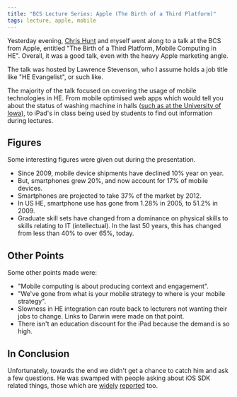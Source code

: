 ```yaml
---
title: "BCS Lecture Series: Apple (The Birth of a Third Platform)"
tags: lecture, apple, mobile
---
```


Yesterday evening, [Chris Hunt](http://twitter.com/thisisthechris) and myself went along to a talk at the BCS from Apple, entitled "The Birth of a Third Platform, Mobile Computing in HE". Overall, it was a good talk, even with the heavy Apple marketing angle.

The talk was hosted by Lawrence Stevenson, who I assume holds a job title like "HE Evangelist", or such like.

The majority of the talk focused on covering the usage of mobile technologies in HE. From mobile optimised web apps which would tell you about the status of washing machine in halls ([such as at the University of Iowa](http://housing.uiowa.edu/departments/facilities/laundry.htm)), to iPad's in class being used by students to find out information during lectures.

## Figures

Some interesting figures were given out during the presentation.

* Since 2009, mobile device shipments have declined 10% year on year.
* But, smartphones grew 20%, and now account for 17% of mobile devices.
* Smartphones are projected to take 37% of the market by 2012.
* In US HE, smartphone use has gone from 1.28% in 2005, to 51.2% in 2009.
* Graduate skill sets have changed from a dominance on physical skills to skills relating to IT (intellectual). In the last 50 years, this has changed from less than 40% to over 65%, today.

## Other Points

Some other points made were:

* "Mobile computing is about producing context and engagement".
* "We've gone from what is your mobile strategy to where is your mobile strategy".
* Slowness in HE integration can route back to lecturers not wanting their jobs to change. Links to Darwin were made on that point.
* There isn't an education discount for the iPad because the demand is so high. 

## In Conclusion

Unfortunately, towards the end we didn't get a chance to catch him and ask a few questions. He was swamped with people asking about iOS SDK related things, those which are [widely](http://www.apple.com/hotnews/thoughts-on-flash/) [reported](http://daringfireball.net/2010/09/app_store_guidelines) too.

